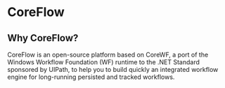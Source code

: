 # CoreFlow

## Why CoreFlow?
CoreFlow is an open-source platform based on CoreWF, a port of the Windows Workflow Foundation (WF) runtime to the .NET Standard sponsored by UIPath, to help you to build quickly an integrated workflow engine for long-running persisted and tracked workflows.
